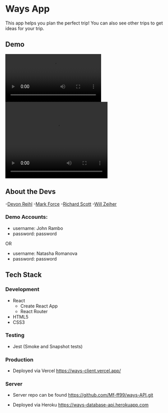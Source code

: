 # Ways App
 This app helps you plan the perfect trip! You can also see other trips to get ideas for your trip. 

## Demo
![Imgur](https://i.imgur.com/DtyXkSf.mp4)
<video width="320" height="240" controls>
  <source src="https://i.imgur.com/DtyXkSf.mp4" type="video/mp4">
</video>
## About the Devs


-[Devon Reihl](https://github.com/DevonReihl) -[Mark Force](https://github.com/Mf-ff99) -[Richard Scott](https://github.com/Richardscripts) -[Will Zeiher](https://github.com/wzeiher3)

 ### Demo Accounts:

- username: John Rambo
- password: password

OR

- username: Natasha Romanova
- password: password

## Tech Stack

### Development

- React
  - Create React App
  - React Router
- HTML5
- CSS3

### Testing

- Jest (Smoke and Snapshot tests)

### Production

- Deployed via Vercel
https://ways-client.vercel.app/

### Server
- Server repo can be found
https://github.com/Mf-ff99/ways-API.git 

- Deployed via Heroku
https://ways-database-api.herokuapp.com
